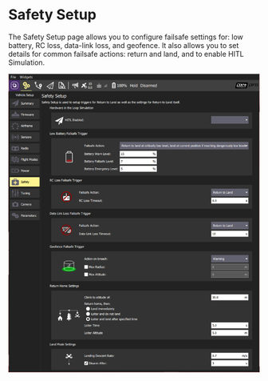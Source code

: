 # Safety Setup

The Safety Setup page allows you to configure failsafe settings for: low battery, RC loss, data-link loss, and geofence. 
It also allows you to set details for common failsafe actions: return and land, and to enable HITL Simulation.

![Safety Setup - PX4](../../assets/setup/PX4Safety.jpg)



